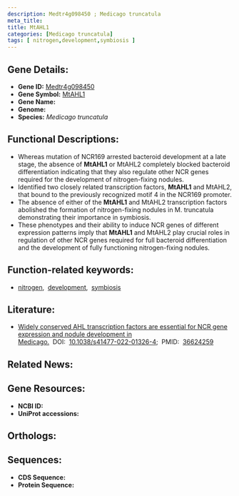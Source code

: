 ```yaml
---
description: Medtr4g098450 ; Medicago truncatula
meta_title:
title: MtAHL1
categories: [Medicago truncatula]
tags: [ nitrogen,development,symbiosis ]
---
```


## Gene Details:
- **Gene ID:** [Medtr4g098450]()
- **Gene Symbol:** <u>MtAHL1</u>
- **Gene Name:** 
- **Genome:** []()
- **Species:** *Medicago truncatula*

## Functional Descriptions:
   - Whereas mutation of NCR169 arrested bacteroid development at a late stage, the absence of **MtAHL1** or MtAHL2 completely blocked bacteroid differentiation indicating that they also regulate other NCR genes required for the development of nitrogen-fixing nodules.
   - Identified two closely related transcription factors, **MtAHL1** and MtAHL2, that bound to the previously recognized motif 4 in the NCR169 promoter. 
   - The absence of either of the **MtAHL1** and MtAHL2 transcription factors abolished the formation of nitrogen-fixing nodules in M. truncatula demonstrating their importance in symbiosis. 
   - These phenotypes and their ability to induce NCR genes of different expression patterns imply that **MtAHL1** and MtAHL2 play crucial roles in regulation of other NCR genes required for full bacteroid differentiation and the development of fully functioning nitrogen-fixing nodules.

## Function-related keywords:
   - [nitrogen](/tags/nitrogen/),&nbsp;&nbsp;[development](/tags/development/),&nbsp;&nbsp;[symbiosis](/tags/symbiosis/)

## Literature:
   - [Widely conserved AHL transcription factors are essential for NCR gene expression and nodule development in Medicago.](https://doi.org/10.1038/s41477-022-01326-4)&nbsp;&nbsp;DOI:&nbsp;&nbsp;[10.1038/s41477-022-01326-4](https://doi.org/10.1038/s41477-022-01326-4);&nbsp;&nbsp;PMID:&nbsp;&nbsp;[36624259](https://pubmed.ncbi.nlm.nih.gov/36624259/)

## Related News:

## Gene Resources:
- **NCBI ID:**  [](https://www.ncbi.nlm.nih.gov/gene/?term=)
- **UniProt accessions:**  [](https://www.uniprot.org/uniprotkb//entry)

## Orthologs:

## Sequences:
- **CDS Sequence:**
- **Protein Sequence:**
